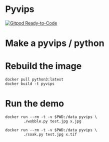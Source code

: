 # Pyvips

[![Gitpod Ready-to-Code](https://img.shields.io/badge/Gitpod-Ready--to--Code-blue?logo=gitpod)](https://gitpod.io/#https://github.com/Janhsen/Pyvips) 


# Make a pyvips / python 

# Rebuild the image

```
docker pull python3:latest
docker build -t pyvips 
```

# Run the demo

```
docker run --rm -t -v $PWD:/data pyvips \
		./wobble.py test.jpg x.jpg
```


```
docker run --rm -t -v $PWD:/data pyvips \
		./soak.py test.jpg x.tif
```

